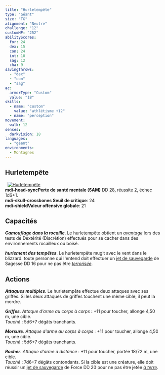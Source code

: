 ```yaml
---
title: "Hurletempête"
type: "Géant"
size: "TG"
alignment: "Neutre"
challenge: "12"
customHP: "252"
abilityScores:
  for: 24
  dex: 15
  con: 24
  int: 10
  sag: 12
  cha: 9
savingThrows:
  - "dex"
  - "con"
  - "sag"
ac:
  armorType: "Custom"
  value: "18"
skills:
  - name: "custom"
    value: "athlétisme +12"
  - name: "perception"
movement:
  walk: 12
senses:
  darkvision: 18
languages:
  - "géant"
environments:
  - Montagnes
---
```

## Hurletempête
&nbsp;
[![Hurletempête](https://www.douaratil.fr/illustrations/geant/hurletempete300.jpeg)](https://www.douaratil.fr/illustrations/geant/hurletempete.jpeg)    
**<v-icon>mdi-head-sync</v-icon>Perte de santé mentale (SAM)** DD 28, réussite 2, échec 1d6+1.  
**<v-icon>mdi-skull-crossbones</v-icon> Seuil de critique**: 24           
**<v-icon>mdi-shield</v-icon>Valeur offensive globale**: 21  
## Capacités
_**Camouflage dans la rocaille**_. Le hurletempête obtient un [_avantage_](/utiliser-les-caracteristiques/#avantage-et-desavantage) lors des tests de Dextérité (Discrétion) effectués pour se cacher dans des environnements rocailleux ou boisé.

_**hurlement des tempêtes**_. Le hurletempête mugit avec le vent dans le blizzard. toute personne qui l'entend doit effectuer un [jet de sauvegarde](/utiliser-les-caracteristiques/#jets-de-sauvegarde) de Sagesse DD 16 pour ne pas être [_terrorisée_](/gerer-la-sante-du-personnage/#terrorise).     
## Actions
_**Attaques multiples**_. Le hurletempête effectue deux attaques avec ses griffes. Si les deux attaques de griffes touchent une même cible, il peut la mordre.

_**Griffes**_. _Attaque d'arme au corps à corps_ : +11 pour toucher, allonge 4,50 m, une cible.  
_Touché_ : 5d6+7 dégâts tranchants.

_**Morsure**_. _Attaque d'arme au corps à corps_ : +11 pour toucher, allonge 4,50 m, une cible.  
_Touché_ : 5d6+7 dégâts tranchants.

_**Rocher**_. _Attaque d'arme à distance_ : +11 pour toucher, portée 18/72 m, une cible.  
_Touché_ : 7d6+7 dégâts contondants. Si la cible est une créature, elle doit réussir un [jet de sauvegarde](/utiliser-les-caracteristiques/#jets-de-sauvegarde) de Force DD 20 pour ne pas être jetée [_à terre_](/gerer-la-sante-du-personnage/#a-terre).
